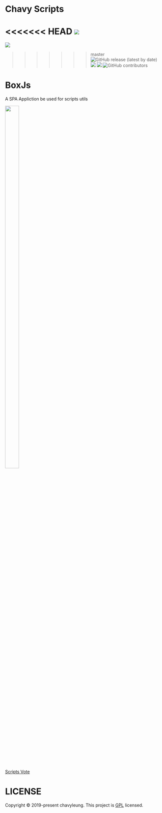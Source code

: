 # Chavy Scripts
<<<<<<< HEAD
![](https://img.shields.io/badge/license-MIT-blueviolet.svg)
=======
![](https://img.shields.io/badge/license-GPL-blueviolet.svg)
>>>>>>> master
![GitHub release (latest by date)](https://img.shields.io/github/v/release/chavyleung/scripts?color=%23c694ff)
![](https://badgen.net/github/stars/chavyleung/scripts)
![](https://tokei.rs/b1/github/chavyleung/scripts?category=code)
![GitHub contributors](https://img.shields.io/github/contributors/chavyleung/scripts)
# BoxJs
A SPA Appliction be used for scripts utils

<image src="https://github.com/chavyleung/scripts/blob/master/BoxJS.gif" width="30%" height="55%">

[Scripts Vote](https://t.me/chavyscripts)

# LICENSE
Copyright © 2019-present chavyleung. This project is [GPL](https://github.com/chavyleung/scripts/blob/master/LICENSE) licensed.
